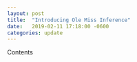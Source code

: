 ```yaml
---
layout: post
title:  "Introducing Ole Miss Inference"
date:   2019-02-11 17:18:00 -0600
categories: update
---
```


Contents
